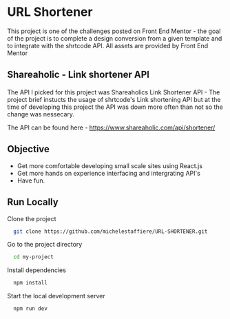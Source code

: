 # URL Shortener

This project is one of the challenges posted on Front End Mentor - the goal of the project is to complete a design conversion from a given template and to integrate with the shrtcode API. All assets are provided by Front End Mentor


## Shareaholic - Link shortener API
#### 
The API I picked for this project was Shareaholics Link Shortener API - The project brief instucts the usage of shrtcode's Link shortening API but at the time of developing this project the API was down more often than not so the change was nessecary. 

The API can be found here - https://www.shareaholic.com/api/shortener/

## Objective
- Get more comfortable developing small scale sites using React.js
- Get more hands on experience interfacing and intergrating API's 
- Have fun.


## Run Locally

Clone the project

```bash
  git clone https://github.com/michelestaffiere/URL-SHORTENER.git
```

Go to the project directory

```bash
  cd my-project
```

Install dependencies

```bash
  npm install
```

Start the local development server

```bash
  npm run dev 
```



